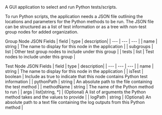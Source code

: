 A GUI application to select and run Python tests/scripts.

To run Python scripts, the application needs a JSON file outlining the locations and parameters for the Python methods to be run. The JSON file can be structured as a list of test information or as a tree with non-test group nodes for added organization.

Group Node JSON Fields
| field | type | description|
| --- | --- | --- |
| name | string | The name to display for this node in the application |
| subgroups | list | Other test group nodes to include under this group |
| tests | list | Test nodes to include under this group |

Test Node JSON Fields
| field | type | description|
| --- | --- | --- |
| name | string | The name to display for this node in the application |
| isTest | boolean | Include as true to indicate that this node contains Python test information |
| pythonPath | string | An absolute path to the file containing the test method |
| methodName | string | The name of the Python method to run |
| args | list[string, *] | (Optional) A list of arguments the Python method takes and the values to provide |
| logPath | string | (Optional) An absolute path to a text file containing the log outputs from this Python method |

